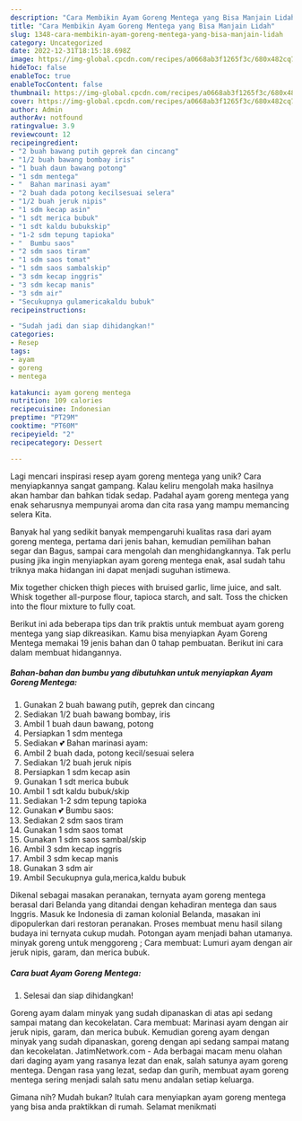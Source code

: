```yaml
---
description: "Cara Membikin Ayam Goreng Mentega yang Bisa Manjain Lidah"
title: "Cara Membikin Ayam Goreng Mentega yang Bisa Manjain Lidah"
slug: 1348-cara-membikin-ayam-goreng-mentega-yang-bisa-manjain-lidah
category: Uncategorized
date: 2022-12-31T18:15:18.698Z
image: https://img-global.cpcdn.com/recipes/a0668ab3f1265f3c/680x482cq70/ayam-goreng-mentega-foto-resep-utama.jpg
hideToc: false
enableToc: true
enableTocContent: false
thumbnail: https://img-global.cpcdn.com/recipes/a0668ab3f1265f3c/680x482cq70/ayam-goreng-mentega-foto-resep-utama.jpg
cover: https://img-global.cpcdn.com/recipes/a0668ab3f1265f3c/680x482cq70/ayam-goreng-mentega-foto-resep-utama.jpg
author: Admin
authorAv: notfound
ratingvalue: 3.9
reviewcount: 12
recipeingredient:
- "2 buah bawang putih geprek dan cincang"
- "1/2 buah bawang bombay iris"
- "1 buah daun bawang potong"
- "1 sdm mentega"
- "  Bahan marinasi ayam"
- "2 buah dada potong kecilsesuai selera"
- "1/2 buah jeruk nipis"
- "1 sdm kecap asin"
- "1 sdt merica bubuk"
- "1 sdt kaldu bubukskip"
- "1-2 sdm tepung tapioka"
- "  Bumbu saos"
- "2 sdm saos tiram"
- "1 sdm saos tomat"
- "1 sdm saos sambalskip"
- "3 sdm kecap inggris"
- "3 sdm kecap manis"
- "3 sdm air"
- "Secukupnya gulamericakaldu bubuk"
recipeinstructions:

- "Sudah jadi dan siap dihidangkan!"
categories:
- Resep
tags:
- ayam
- goreng
- mentega

katakunci: ayam goreng mentega 
nutrition: 109 calories
recipecuisine: Indonesian
preptime: "PT29M"
cooktime: "PT60M"
recipeyield: "2"
recipecategory: Dessert

---
```





Lagi mencari inspirasi resep ayam goreng mentega yang unik? Cara menyiapkannya sangat gampang. Kalau keliru mengolah maka hasilnya akan hambar dan bahkan tidak sedap. Padahal ayam goreng mentega yang enak seharusnya mempunyai aroma dan cita rasa yang mampu memancing selera Kita.





Banyak hal yang sedikit banyak mempengaruhi kualitas rasa dari ayam goreng mentega, pertama dari jenis bahan, kemudian pemilihan bahan segar dan Bagus, sampai cara mengolah dan menghidangkannya. Tak perlu pusing jika ingin menyiapkan ayam goreng mentega enak,      asal sudah tahu triknya maka hidangan ini dapat menjadi suguhan istimewa.














Mix together chicken thigh pieces with bruised garlic, lime juice, and salt. Whisk together all-purpose flour, tapioca starch, and salt. Toss the chicken into the flour mixture to fully coat.






Berikut ini ada beberapa tips dan trik praktis untuk membuat ayam goreng mentega yang siap dikreasikan. Kamu bisa menyiapkan Ayam Goreng Mentega memakai 19 jenis bahan dan 0 tahap pembuatan. Berikut ini cara dalam membuat hidangannya.

<!--inarticleads1-->

##### Bahan-bahan dan bumbu yang dibutuhkan untuk menyiapkan Ayam Goreng Mentega:

1. Gunakan 2 buah bawang putih, geprek dan cincang
1. Sediakan 1/2 buah bawang bombay, iris
1. Ambil 1 buah daun bawang, potong
1. Persiapkan 1 sdm mentega
1. Sediakan  💕 Bahan marinasi ayam:
1. Ambil 2 buah dada, potong kecil/sesuai selera
1. Sediakan 1/2 buah jeruk nipis
1. Persiapkan 1 sdm kecap asin
1. Gunakan 1 sdt merica bubuk
1. Ambil 1 sdt kaldu bubuk/skip
1. Sediakan 1-2 sdm tepung tapioka
1. Gunakan  💕 Bumbu saos:
1. Sediakan 2 sdm saos tiram
1. Gunakan 1 sdm saos tomat
1. Gunakan 1 sdm saos sambal/skip
1. Ambil 3 sdm kecap inggris
1. Ambil 3 sdm kecap manis
1. Gunakan 3 sdm air
1. Ambil Secukupnya gula,merica,kaldu bubuk


Dikenal sebagai masakan peranakan, ternyata ayam goreng mentega berasal dari Belanda yang ditandai dengan kehadiran mentega dan saus Inggris. Masuk ke Indonesia di zaman kolonial Belanda, masakan ini dipopulerkan dari restoran peranakan. Proses membuat menu hasil silang budaya ini ternyata cukup mudah. Potongan ayam menjadi bahan utamanya. minyak goreng untuk menggoreng ; Cara membuat: Lumuri ayam dengan air jeruk nipis, garam, dan merica bubuk. 

<!--inarticleads2-->

##### Cara buat Ayam Goreng Mentega:


1. Selesai dan siap dihidangkan!

Goreng ayam dalam minyak yang sudah dipanaskan di atas api sedang sampai matang dan kecokelatan. Cara membuat: Marinasi ayam dengan air jeruk nipis, garam, dan merica bubuk. Kemudian goreng ayam dengan minyak yang sudah dipanaskan, goreng dengan api sedang sampai matang dan kecokelatan. JatimNetwork.com - Ada berbagai macam menu olahan dari daging ayam yang rasanya lezat dan enak, salah satunya ayam goreng mentega. Dengan rasa yang lezat, sedap dan gurih, membuat ayam goreng mentega sering menjadi salah satu menu andalan setiap keluarga. 

Gimana nih? Mudah bukan? Itulah cara menyiapkan ayam goreng mentega yang bisa anda praktikkan di rumah. Selamat menikmati
